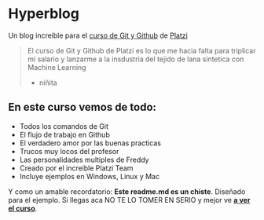 # Hyperblog
Un blog increible para el [curso de Git y Github](https://platzi.com/clases/1557-git-github/ "curso de Git y Github") de [Platzi](https://platzi.com/ "Platzi")
>El curso de Git y Github de Platzi es lo que me hacia falta para triplicar mi salario y lanzarme a la insdustria del tejido de lana sintetica con Machine Learning
> - niñita

## En este curso vemos de todo:
* Todos los comandos de Git
* El flujo de trabajo en Github
* El verdadero amor por las buenas practicas
* Trucos muy locos del profesor
* Las personalidades multiples de Freddy
* Creado por el increible Platzi Team
* Incluye ejemplos en Windows, Linux y Mac

Y como un amable recordatorio: **Este readme.md es un chiste**. Diseñado
para el ejemplo. Si llegas aca NO TE LO TOMER EN SERIO y mejor ve [**a ver el curso**](https://platzi.com/clases/1557-git-github/ "a ver el curso").